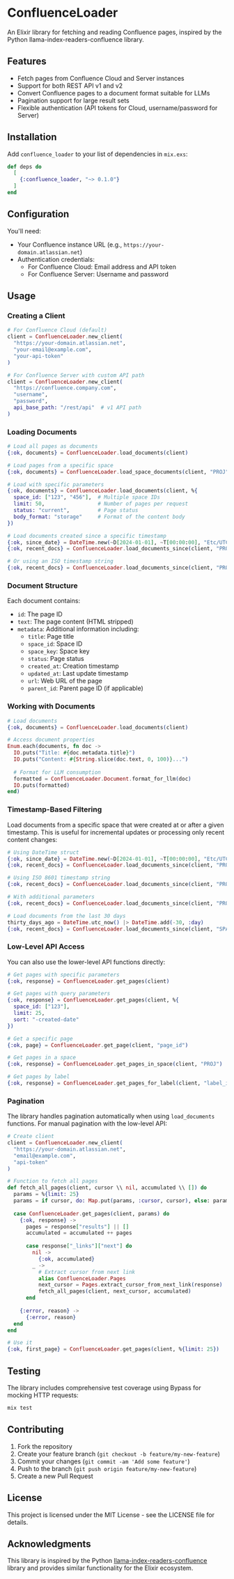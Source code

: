 # ConfluenceLoader

An Elixir library for fetching and reading Confluence pages, inspired by the Python llama-index-readers-confluence library.

## Features

- Fetch pages from Confluence Cloud and Server instances
- Support for both REST API v1 and v2
- Convert Confluence pages to a document format suitable for LLMs
- Pagination support for large result sets
- Flexible authentication (API tokens for Cloud, username/password for Server)

## Installation

Add `confluence_loader` to your list of dependencies in `mix.exs`:

```elixir
def deps do
  [
    {:confluence_loader, "~> 0.1.0"}
  ]
end
```

## Configuration

You'll need:
- Your Confluence instance URL (e.g., `https://your-domain.atlassian.net`)
- Authentication credentials:
  - For Confluence Cloud: Email address and API token
  - For Confluence Server: Username and password

## Usage

### Creating a Client

```elixir
# For Confluence Cloud (default)
client = ConfluenceLoader.new_client(
  "https://your-domain.atlassian.net",
  "your-email@example.com",
  "your-api-token"
)

# For Confluence Server with custom API path
client = ConfluenceLoader.new_client(
  "https://confluence.company.com",
  "username",
  "password",
  api_base_path: "/rest/api"  # v1 API path
)
```

### Loading Documents

```elixir
# Load all pages as documents
{:ok, documents} = ConfluenceLoader.load_documents(client)

# Load pages from a specific space
{:ok, documents} = ConfluenceLoader.load_space_documents(client, "PROJ")

# Load with specific parameters
{:ok, documents} = ConfluenceLoader.load_documents(client, %{
  space_id: ["123", "456"],  # Multiple space IDs
  limit: 50,                 # Number of pages per request
  status: "current",         # Page status
  body_format: "storage"     # Format of the content body
})

# Load documents created since a specific timestamp
{:ok, since_date} = DateTime.new(~D[2024-01-01], ~T[00:00:00], "Etc/UTC")
{:ok, recent_docs} = ConfluenceLoader.load_documents_since(client, "PROJ", since_date)

# Or using an ISO timestamp string
{:ok, recent_docs} = ConfluenceLoader.load_documents_since(client, "PROJ", "2024-01-01T00:00:00Z")
```

### Document Structure

Each document contains:
- `id`: The page ID
- `text`: The page content (HTML stripped)
- `metadata`: Additional information including:
  - `title`: Page title
  - `space_id`: Space ID
  - `space_key`: Space key
  - `status`: Page status
  - `created_at`: Creation timestamp
  - `updated_at`: Last update timestamp
  - `url`: Web URL of the page
  - `parent_id`: Parent page ID (if applicable)

### Working with Documents

```elixir
# Load documents
{:ok, documents} = ConfluenceLoader.load_documents(client)

# Access document properties
Enum.each(documents, fn doc ->
  IO.puts("Title: #{doc.metadata.title}")
  IO.puts("Content: #{String.slice(doc.text, 0, 100)}...")
  
  # Format for LLM consumption
  formatted = ConfluenceLoader.Document.format_for_llm(doc)
  IO.puts(formatted)
end)
```

### Timestamp-Based Filtering

Load documents from a specific space that were created at or after a given timestamp. This is useful for incremental updates or processing only recent content changes:

```elixir
# Using DateTime struct
{:ok, since_date} = DateTime.new(~D[2024-01-01], ~T[00:00:00], "Etc/UTC")
{:ok, recent_docs} = ConfluenceLoader.load_documents_since(client, "PROJ", since_date)

# Using ISO 8601 timestamp string
{:ok, recent_docs} = ConfluenceLoader.load_documents_since(client, "PROJ", "2024-01-01T00:00:00Z")

# With additional parameters
{:ok, recent_docs} = ConfluenceLoader.load_documents_since(client, "PROJ", since_date, %{limit: 50})

# Load documents from the last 30 days
thirty_days_ago = DateTime.utc_now() |> DateTime.add(-30, :day)
{:ok, recent_docs} = ConfluenceLoader.load_documents_since(client, "SPACE_KEY", thirty_days_ago)
```

### Low-Level API Access

You can also use the lower-level API functions directly:

```elixir
# Get pages with specific parameters
{:ok, response} = ConfluenceLoader.get_pages(client)

# Get pages with query parameters
{:ok, response} = ConfluenceLoader.get_pages(client, %{
  space_id: ["123"],
  limit: 25,
  sort: "-created-date"
})

# Get a specific page
{:ok, page} = ConfluenceLoader.get_page(client, "page_id")

# Get pages in a space
{:ok, response} = ConfluenceLoader.get_pages_in_space(client, "PROJ")

# Get pages by label
{:ok, response} = ConfluenceLoader.get_pages_for_label(client, "label_id")
```

### Pagination

The library handles pagination automatically when using `load_documents` functions. For manual pagination with the low-level API:

```elixir
# Create client
client = ConfluenceLoader.new_client(
  "https://your-domain.atlassian.net",
  "email@example.com",
  "api-token"
)

# Function to fetch all pages
def fetch_all_pages(client, cursor \\ nil, accumulated \\ []) do
  params = %{limit: 25}
  params = if cursor, do: Map.put(params, :cursor, cursor), else: params
  
  case ConfluenceLoader.get_pages(client, params) do
    {:ok, response} ->
      pages = response["results"] || []
      accumulated = accumulated ++ pages
      
      case response["_links"]["next"] do
        nil -> 
          {:ok, accumulated}
        _ ->
          # Extract cursor from next link
          alias ConfluenceLoader.Pages
          next_cursor = Pages.extract_cursor_from_next_link(response)
          fetch_all_pages(client, next_cursor, accumulated)
      end
      
    {:error, reason} ->
      {:error, reason}
  end
end

# Use it
{:ok, first_page} = ConfluenceLoader.get_pages(client, %{limit: 25})
```

## Testing

The library includes comprehensive test coverage using Bypass for mocking HTTP requests:

```bash
mix test
```

## Contributing

1. Fork the repository
2. Create your feature branch (`git checkout -b feature/my-new-feature`)
3. Commit your changes (`git commit -am 'Add some feature'`)
4. Push to the branch (`git push origin feature/my-new-feature`)
5. Create a new Pull Request

## License

This project is licensed under the MIT License - see the LICENSE file for details.

## Acknowledgments

This library is inspired by the Python [llama-index-readers-confluence](https://pypi.org/project/llama-index-readers-confluence/) library and provides similar functionality for the Elixir ecosystem.

